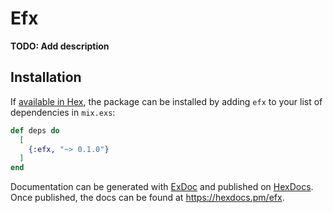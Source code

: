 # Efx

**TODO: Add description**

## Installation

If [available in Hex](https://hex.pm/docs/publish), the package can be installed
by adding `efx` to your list of dependencies in `mix.exs`:

```elixir
def deps do
  [
    {:efx, "~> 0.1.0"}
  ]
end
```

Documentation can be generated with [ExDoc](https://github.com/elixir-lang/ex_doc)
and published on [HexDocs](https://hexdocs.pm). Once published, the docs can
be found at <https://hexdocs.pm/efx>.

